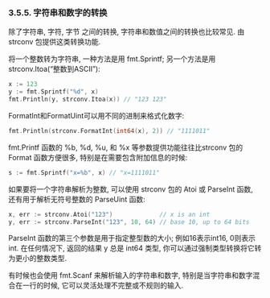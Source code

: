 ### 3.5.5. 字符串和数字的转换


除了字符串, 字符, 字节 之间的转换, 字符串和数值之间的转换也比较常见. 由 strconv 包提供这类转换功能.

将一个整数转为字符串, 一种方法是用 fmt.Sprintf; 另一个方法是用 strconv.Itoa(“整数到ASCII”):

```Go
x := 123
y := fmt.Sprintf("%d", x)
fmt.Println(y, strconv.Itoa(x)) // "123 123"
```

FormatInt和FormatUint可以用不同的进制来格式化数字:

```Go
fmt.Println(strconv.FormatInt(int64(x), 2)) // "1111011"
```

fmt.Printf 函数的 %b, %d, %u, 和 %x 等参数提供功能往往比strconv 包的 Format 函数方便很多, 特别是在需要包含附加信息的时候:

```Go
s := fmt.Sprintf("x=%b", x) // "x=1111011"
```

如果要将一个字符串解析为整数, 可以使用 strconv 包的 Atoi 或 ParseInt 函数, 还有用于解析无符号整数的 ParseUint 函数:

```Go
x, err := strconv.Atoi("123")             // x is an int
y, err := strconv.ParseInt("123", 10, 64) // base 10, up to 64 bits
```

ParseInt 函数的第三个参数是用于指定整型数的大小; 例如16表示int16, 0则表示int. 在任何情况下, 返回的结果 y 总是 int64 类型, 你可以通过强制类型转换将它转为更小的整数类型.

有时候也会使用 fmt.Scanf 来解析输入的字符串和数字, 特别是当字符串和数字混合在一行的时候, 它可以灵活处理不完整或不规则的输入.







